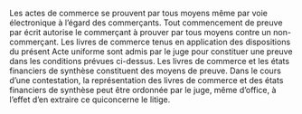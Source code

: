 Les actes de commerce se prouvent par tous moyens même par voie électronique à l’égard des commerçants.
Tout commencement de preuve par écrit autorise le commerçant à prouver par tous moyens
contre un non-commerçant.
Les livres de commerce tenus en application des dispositions du présent Acte uniforme sont admis par le juge pour constituer une preuve dans les conditions prévues ci-dessus.
Les livres de commerce et les états financiers de synthèse constituent des moyens de preuve.
Dans le cours d’une contestation, la représentation des livres de commerce et des états financiers de synthèse peut être ordonnée par le juge, même d’office, à l’effet d’en extraire ce quiconcerne le litige.